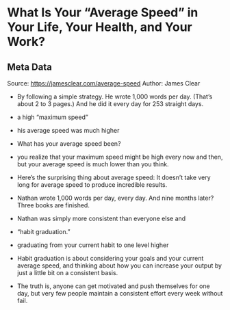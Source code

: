 # What Is Your “Average Speed” in Your Life, Your Health, and Your Work?

## Meta Data

Source:  https://jamesclear.com/average-speed 
Author: James Clear

- By following a simple strategy. He wrote 1,000 words per day. (That’s about 2 to 3 pages.) And he did it every day for 253 straight days.
  
- a high “maximum speed” 
- his average speed was much higher
- What has your average speed been?
- you realize that your maximum speed might be high every now and then, but your average speed is much lower than you think.
- Here’s the surprising thing about average speed: It doesn’t take very long for average speed to produce incredible results.
  
- Nathan wrote 1,000 words per day, every day. And nine months later? Three books are finished.
- Nathan was simply more consistent than everyone else and
- “habit graduation.”
- graduating from your current habit to one level higher
- Habit graduation is about considering your goals and your current average speed, and thinking about how you can increase your output by just a little bit on a consistent basis.
- The truth is, anyone can get motivated and push themselves for one day, but very few people maintain a consistent effort every week without fail.
  
